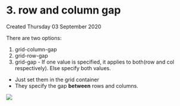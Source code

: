 # 3. row and column gap
Created Thursday 03 September 2020

There are two options:

1. grid-column-gap
2. grid-row-gap
3. grid-gap - If one value is specified, it applies to both(row and col respectively). Else specify both values.


* Just set them in the grid container
* They specify the gap **between** rows and columns.

![](pasted_image%2034.png)


